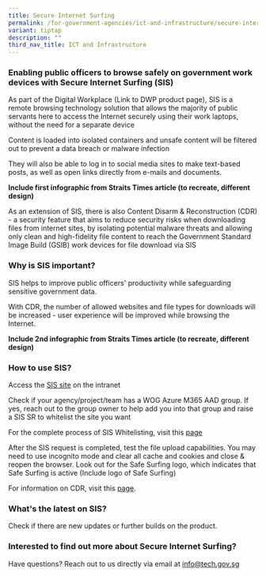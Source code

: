 ```yaml
---
title: Secure Internet Surfing
permalink: /for-government-agencies/ict-and-infrastructure/secure-internet-surfing/
variant: tiptap
description: ""
third_nav_title: ICT and Infrastructure
---
```

<h3>Enabling public officers to browse safely on government work devices with Secure Internet Surfing (SIS)</h3>
<p>As part of the Digital Workplace (Link to DWP product page), SIS is a
remote browsing technology solution that allows the majority of public
servants here to access the Internet securely using their work laptops,
without the need for a separate device</p>
<p>Content is loaded into isolated containers and unsafe content will be
filtered out to prevent a data breach or malware infection</p>
<p>They will also be able to log in to social media sites to make text-based
posts, as well as open links directly from e-mails and documents.</p>
<p><strong>Include first infographic  from Straits Times article (to recreate, different design)</strong>
</p>
<p>As an extension of SIS, there is also Content Disarm &amp; Reconstruction
(CDR) - a security feature that aims to reduce security risks when downloading
files from internet sites, by isolating potential malware threats and allowing
only clean and high-fidelity file content to reach the Government Standard
Image Build (GSIB) work devices for file download via SIS</p>
<h3>Why is SIS important? </h3>
<p>SIS helps to improve public officers' productivity while safeguarding
sensitive government data.</p>
<p>With CDR, the number of allowed websites and file types for downloads
will be increased - user experience will be improved while browsing the
Internet.</p>
<p><strong>Include 2nd infographic from Straits Times article (to recreate, different design)</strong>
</p>
<h3>How to use SIS?</h3>
<p>Access the <a href="https://gccprod.sharepoint.com/sites/GOVTECH-digitalgov/digitalworkplaceproducts/SIS/SitePages/Home.aspx" rel="noopener noreferrer nofollow" target="_blank">SIS site</a> on
the intranet</p>
<p>Check if your agency/project/team has a WOG Azure M365 AAD group. If yes,
reach out to the group owner to help add you into that group and raise
a SIS SR to whitelist the site you want</p>
<p>For the complete process of SIS Whitelisting, visit this <a href="https://docs.developer.tech.gov.sg/docs/ship-hats-getting-started/sis-whitelisting" rel="noopener noreferrer nofollow" target="_blank">page</a>
</p>
<p>After the SIS request is completed, test the file upload capabilities.
You may need to use incognito mode and clear all cache and cookies and
close &amp; reopen the browser. Look out for the Safe Surfing logo, which
indicates that Safe Surfing is active (Include logo of Safe Surfing)</p>
<p>For information on CDR, visit this <a href="https://docs.developer.tech.gov.sg/docs/cft-user-guide/datasecurity/cdr" rel="noopener noreferrer nofollow" target="_blank">page</a>.</p>
<h3>What's the latest on SIS?</h3>
<p>Check if there are new updates or further builds on the product.</p>
<h3>Interested to find out more about Secure Internet Surfing?</h3>
<p>Have questions? Reach out to us directly via email at <a href="mailto:info@tech.gov.sg" rel="noopener noreferrer nofollow" target="_blank">info@tech.gov.sg</a>
</p>